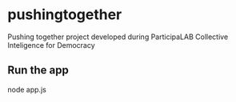 # pushingtogether
Pushing together project developed during ParticipaLAB Collective Inteligence for Democracy

## Run the app
node app.js
